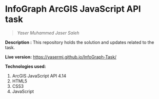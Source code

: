 # InfoGraph ArcGIS JavaScript API task
> _Yaser Muhammed Jaser Saleh_


**Description :**
This repository holds the solution and updates related to the task.


**Live version:** https://yasermj.github.io/InfoGraph-Task/


**Technologies used:**

1) ArcGIS JavaScript API 4.14
2) HTML5
3) CSS3
4) JavaScript
